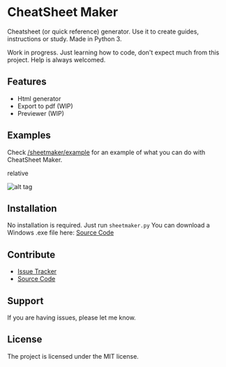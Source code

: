 CheatSheet Maker
================

Cheatsheet (or quick reference) generator. Use it to create guides, instructions or study. Made in Python 3.

Work in progress. Just learning how to code, don't expect much from this project. Help is always welcomed.


Features
--------

- Html generator
- Export to pdf (WIP)
- Previewer (WIP)


Examples
--------

Check [/sheetmaker/example](/sheetmaker/example) for an example of what you can do with CheatSheet Maker.

relative

![alt tag](https://raw.githubusercontent.com/cosme12/cheatsheet-maker/develop/sheetmaker/example/example.png)


Installation
------------

No installation is required. Just run `sheetmaker.py`
You can download a Windows .exe file here: [Source Code](https://github.com/cosme12/cheatsheet-maker/releases)


Contribute
----------

- [Issue Tracker](https://github.com/cosme12/cheatsheet-maker/issues)
- [Source Code](https://github.com/cosme12/cheatsheet-maker)


Support
-------

If you are having issues, please let me know.


License
-------

The project is licensed under the MIT license.

